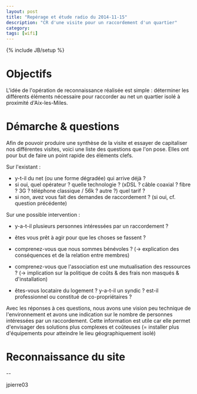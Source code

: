 ```yaml
---
layout: post
title: "Repérage et étude radio du 2014-11-15"
description: "CR d'une visite pour un raccordement d'un quartier"
category: 
tags: [wifi]
---
```

{% include JB/setup %}

# Objectifs

L'idée de l'opération de reconnaissance réalisée est simple : déterminer les différents éléments nécessaire pour raccorder au net un quartier isolé à proximité d'Aix-les-Miles.

# Démarche & questions

Afin de pouvoir produire une synthèse de la visite et essayer de capitaliser nos différentes visites, voici une liste des questions que l'on pose. Elles ont pour but de faire un point rapide des éléments clefs.

Sur l'existant :

* y-t-il du net (ou une forme dégradée) qui arrive déjà ?
* si oui, quel opérateur ? quelle technologie ? (xDSL ? câble coaxial ? fibre ? 3G ? téléphone classique / 56k ? autre ?) quel tarif ?
* si non, avez vous fait des demandes de raccordement ? (si oui, cf. question précédente)

Sur une possible intervention :

* y-a-t-il plusieurs personnes intéressées par un raccordement ?
* êtes vous prêt à agir pour que les choses se fassent ?
* comprenez-vous que nous sommes bénévoles ? (-> explication des conséquences et de la relation entre membres)
* comprenez-vous que l'association est une mutualisation des ressources ? (-> implication sur la politique de coûts & des frais non masqués & d'installation)

* êtes-vous locataire du logement ? y-a-t-il un syndic ? est-il professionnel ou constitué de co-propriétaires ?

Avec les réponses à ces questions, nous avons une vision peu technique de l'environnement et avons une indication sur le nombre de personnes intéressées par un raccordement.
Cette information est utile car elle permet d'envisager des solutions plus complexes et coûteuses (= installer plus d'équipements pour atteindre le lieu géographiquement isolé)

# Reconnaissance du site



--

jpierre03

